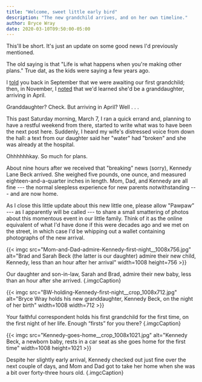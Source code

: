 ```yaml
---
title: "Welcome, sweet little early bird"
description: "The new grandchild arrives, and on her own timeline."
author: Bryce Wray
date: 2020-03-10T09:50:00-05:00
---
```


This'll be short. It's just an update on some good news I'd previously mentioned.

The old saying is that "Life is what happens when you're making other plans." True dat, as the kids were saying a few years ago.

I [told](/posts/2019/09/now-im-sixty-four/) you back in September that we were awaiting our first grandchild; then, in November, I [noted](/posts/2019/11/mixed-nuts-2019-11/) that we'd learned she'd be a granddaughter, arriving in April.

Granddaughter? Check. But arriving in April? Well&nbsp;.&nbsp;.&nbsp;.

This past Saturday morning, March 7, I ran a quick errand and, planning to have a restful weekend from there, started to write what was to have been the next post here. Suddenly, I heard my wife's distressed voice from down the hall: a text from our daughter said her "water" had "broken" and she was already at the hospital.

Ohhhhhhkay. So much for plans.

About nine hours after we received that "breaking" news (sorry), Kennedy Lane Beck arrived. She weighed five pounds, one ounce, and measured eighteen-and-a-quarter inches in length. Mom, Dad, and Kennedy are all fine --- the normal sleepless experience for new parents notwithstanding --- and are now home.

As I close this little update about this new little one, please allow "Pawpaw” --- as I apparently will be called --- to share a small smattering of photos about this momentous event in our little family. Think of it as the online equivalent of what I'd have done if this were decades ago and we met on the street, in which case I'd be whipping out a wallet containing photographs of the new arrival.

{{< imgc src="Mom-and-Dad-admire-Kennedy-first-night__1008x756.jpg" alt="Brad and Sarah Beck (the latter is our daughter) admire their new child, Kennedy, less than an hour after her arrival" width=1008 height=756 >}}

Our daughter and son-in-law, Sarah and Brad, admire their new baby, less than an hour after&nbsp;she&nbsp;arrived.
{.imgcCaption}

{{< imgc src="BW-holding-Kennedy-first-night__crop_1008x712.jpg" alt="Bryce Wray holds his new granddaughter, Kennedy Beck, on the night of her birth" width=1008 width=712 >}}

Your faithful correspondent holds his first grandchild for the first time, on the first night of her&nbsp;life. Enough&nbsp;“firsts” for&nbsp;you&nbsp;there?
{.imgcCaption}

{{< imgc src="Kennedy-goes-home__crop_1008x1021.jpg" alt="Kennedy Beck, a newborn baby, rests in a car seat as she goes home for the first time" width=1008 height=1021 >}}

Despite her slightly early arrival, Kennedy checked out just fine over the next couple of days, and Mom and Dad got to take her home when she was a bit over <span class='nobrk'>forty-three hours old.</span>
{.imgcCaption}
